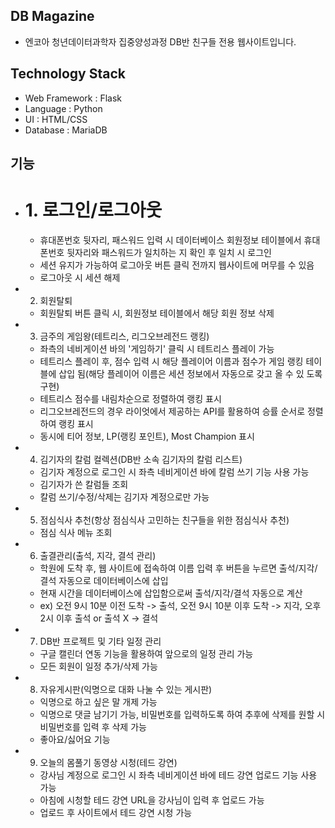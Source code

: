 ## DB Magazine
- 엔코아 청년데이터과학자 집중양성과정 DB반 친구들 전용 웹사이트입니다.

## Technology Stack
- Web Framework : Flask
- Language : Python
- UI : HTML/CSS
- Database : MariaDB

## 기능
- # 1. 로그인/로그아웃
  - 휴대폰번호 뒷자리, 패스워드 입력 시 데이터베이스 회원정보 테이블에서 휴대폰번호 뒷자리와 패스워드가 일치하는 지 확인 후 일치 시 로그인
  - 세션 유지가 가능하여 로그아웃 버튼 클릭 전까지 웹사이트에 머무를 수 있음
  - 로그아웃 시 세션 해제
- 2. 회원탈퇴
  - 회원탈퇴 버튼 클릭 시, 회원정보 테이블에서 해당 회원 정보 삭제
- 3. 금주의 게임왕(테트리스, 리그오브레전드 랭킹)
  - 좌측의 네비게이션 바의 '게임하기' 클릭 시 테트리스 플레이 가능
  - 테트리스 플레이 후, 점수 입력 시 해당 플레이어 이름과 점수가 게임 랭킹 테이블에 삽입 됨(해당 플레이어 이름은 세션 정보에서 자동으로 갖고 올 수 있     도록 구현)
  - 테트리스 점수를 내림차순으로 정렬하여 랭킹 표시
  - 리그오브레전드의 경우 라이엇에서 제공하는 API를 활용하여 승률 순서로 정렬하여 랭킹 표시
  - 동시에 티어 정보, LP(랭킹 포인트), Most Champion 표시
- 4. 김기자의 칼럼 컬렉션(DB반 소속 김기자의 칼럼 리스트)
  - 김기자 계정으로 로그인 시 좌측 네비게이션 바에 칼럼 쓰기 기능 사용 가능
  - 김기자가 쓴 칼럼들 조회
  - 칼럼 쓰기/수정/삭제는 김기자 계정으로만 가능
- 5. 점심식사 추천(항상 점심식사 고민하는 친구들을 위한 점심식사 추천)
  - 점심 식사 메뉴 조회
- 6. 출결관리(출석, 지각, 결석 관리)
  - 학원에 도착 후, 웹 사이트에 접속하여 이름 입력 후 버튼을 누르면 출석/지각/결석 자동으로 데이터베이스에 삽입
  - 현재 시간을 데이터베이스에 삽입함으로써 출석/지각/결석 자동으로 계산
  - ex) 오전 9시 10분 이전 도착 -> 출석, 오전 9시 10분 이후 도착 -> 지각, 오후 2시 이후 출석 or 출석 X -> 결석
- 7. DB반 프로젝트 및 기타 일정 관리
  - 구글 캘린더 연동 기능을 활용하여 앞으로의 일정 관리 가능
  - 모든 회원이 일정 추가/삭제 가능
- 8. 자유게시판(익명으로 대화 나눌 수 있는 게시판)
  - 익명으로 하고 싶은 말 개제 가능
  - 익명으로 댓글 남기기 가능, 비밀번호를 입력하도록 하여 추후에 삭제를 원할 시 비밀번호를 입력 후 삭제 가능
  - 좋아요/싫어요 기능
- 9. 오늘의 몸풀기 동영상 시청(테드 강연)
  - 강사님 계정으로 로그인 시 좌측 네비게이션 바에 테드 강연 업로드 기능 사용 가능
  - 아침에 시청할 테드 강연 URL을 강사님이 입력 후 업로드 가능
  - 업로드 후 사이트에서 테드 강연 시청 가능
